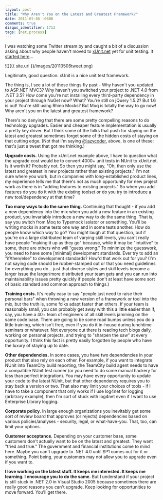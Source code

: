 ```yaml
---
layout: post
title: "Why Aren't You on the Latest and Greatest Framework?"
date: 2011-05-06 -0800
comments: true
disqus_identifier: 1713
tags: [net,process]
---
```

I was watching some Twitter stream by and caught a bit of a discussion
asking about why people haven't moved to
[xUnit.net](http://xunit.codeplex.com/) yet for unit testing. It
[started
here](https://twitter.com/#!/lazycoder/status/66542258714968064)...

![]({{ site.url }}/images/20110506tweet.png)

Legitimate, good question. xUnit is a nice unit test framework.

The thing is, I see a lot of these things fly past - Why haven't you
updated to ASP.NET MVC3? Why haven't you switched your project to .NET
4.0 from .NET 3.5? How come you're not installing every third-party
dependency in your project through NuGet now? What? You're still on
jQuery 1.5.2? But 1.6 is out! You're still using Rhino Mocks? But Moq is
totally the way to go now! Why aren't you on the latest and greatest
framework?

There's no denying that there are some pretty compelling reasons to do
technology upgrades. Easier and cheaper feature implementation is
usually a pretty key driver. But I think some of the folks that push for
staying on the latest and greatest sometimes forget some of the hidden
costs of staying on that cutting edge. (Not that I'm saying
[@lazycoder](http://twitter.com/lazycoder), above, is one of these;
that's just a tweet that got me thinking.)

**Upgrade costs.** Using the xUnit.net example above, I have to question
what the upgrade cost would be to convert 4000+ unit tests in NUnit to
xUnit.net. Is it worth it? Probably not. So then you might say, "Oh,
then only use the latest and greatest in new projects rather than
existing projects." I'm not sure where you work, but in companies with
long-established product lines, my experience tells me that there's not
as much opportunity for new project work as there is in "adding features
to existing projects." So when you add features do you do it with the
existing toolset or do you try to introduce a new tool/dependency at
that time?

**Too many ways to do the same thing.** Continuing that thought - if you
add a new dependency into the mix when you add a new feature in an
existing product, you invariably introduce a new way to do the same
thing. That is, say you switch from Moq to Typemock Isolator or
something. You'll be writing mocks in some tests one way and in some
tests another. How do people know which way to go? You might laugh at
that question, but if you're on a large distributed team of varying
skill levels, you can't really have people "making it up as they go"
because, while it may be "intuitive" to some, there are others who will
"guess wrong." To minimize the guesswork, you need to have some
[minimal] development standards. Ever try to add an "if/then/else" to
development standards? How'd that work out for you? (I'm not saying code
should be rubber-stamped out or that you need guidelines for everything
you do... just that diverse styles and skill levels become a larger
issue the larger/more distributed your team gets and you can run into
maintainability issues pretty quickly if people don't at least have some
sort of basic standard and common approach to things.)

**Training costs.** It's really easy to say "people just need to raise
their personal bars" when throwing a new version of a framework or tool
into the mix, but the truth is, some folks adapt faster than others. If
your team is reasonably small, you can probably get away with this a
little easier than if, say, you have a 40+ team of engineers of all
skill levels jamming on the same code base. There are going to be some
road bumps unless you do a little training, which isn't free, even if
you do it in-house during lunchtime seminars or whatever. Not everyone
out there is reading tech blogs daily, working on personal projects, and
trying to "sharpen the saw" at every opportunity. I think this fact is
pretty easily forgotten by people who have the luxury of staying up to
date.

**Other dependencies.** In some cases, you have two dependencies in your
product that also rely on each other. For example, if you want to
integrate NUnit into TeamCity build reporting, the TeamCity build agent
needs to have a compatible NUnit test runner (or you need to do some
manual hackery for less than perfect integration). You may have every
opportunity to update your code to the latest NUnit, but that other
dependency requires you to stay back a version or two. That also may
limit your choices of tools - if I have to take a component that only
works if I use log4net for logging (arbitrary example), then I'm sort of
stuck with log4net even if I want to use Enterprise Library logging.

**Corporate policy.** In large enough organizations you inevitably get
some sort of review board that approves (or rejects) dependencies based
on various policies/analyses - security, legal, or what-have-you. That,
too, can limit your options.

**Customer acceptance.** Depending on your customer base, some customers
don't actually want to be on the latest and greatest. They want "tried
and true." The government and financial institutions come to mind here.
Maybe you can't upgrade to .NET 4.0 until SP1 comes out for it or
something. Point being, your customers may not allow you to upgrade even
if you want to.

**I love working on the latest stuff. It keeps me interested. It keeps
me learning. I encourage you to do the same.** But I understand if your
project is still stuck in .NET 2.0 in Visual Studio 2005 because
sometimes there are really good reasons you can't upgrade. Keep looking
for opportunities to move forward. You'll get there.

